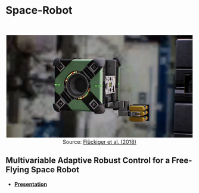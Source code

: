 # Space-Robot

<br />
<p align="center">
  <img src="Astrobee.png" width="500" height="276">
  <br />
  Source: <a href="https://ntrs.nasa.gov/search.jsp?R=20180003515">Fl&uumlckiger et al. (2018)</a>
</p>

## Multivariable Adaptive Robust Control for a Free-Flying Space Robot

 - [__Presentation__](https://docs.google.com/presentation/d/e/2PACX-1vS3p_XSzIAloHm6yW88_gNhY7axVsbDJdM3ST9jYcWEbqP54VewUVcQOJ2kT7r1NmuAyVA_8xpj7DmE/pub?start=true&loop=false&delayms=3000)
